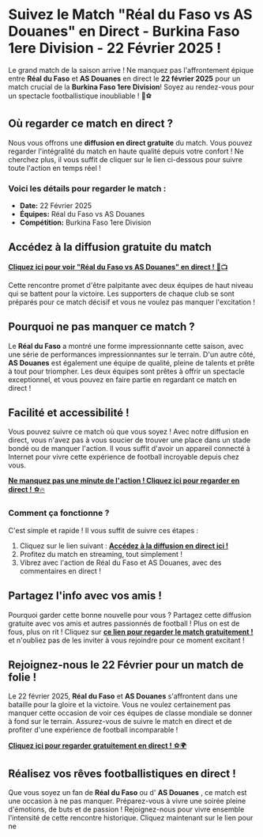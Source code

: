 # Suivez le Match "Réal du Faso vs AS Douanes" en Direct - Burkina Faso 1ere Division - 22 Février 2025 !

Le grand match de la saison arrive ! Ne manquez pas l'affrontement épique entre **Réal du Faso** et **AS Douanes** en direct le **22 février 2025** pour un match crucial de la **Burkina Faso 1ere Division**! Soyez au rendez-vous pour un spectacle footballistique inoubliable ! 🎉⚽

## Où regarder ce match en direct ?

Nous vous offrons une **diffusion en direct gratuite** du match. Vous pouvez regarder l'intégralité du match en haute qualité depuis votre confort ! Ne cherchez plus, il vous suffit de cliquer sur le lien ci-dessous pour suivre toute l'action en temps réel !

### Voici les détails pour regarder le match : 

- **Date:** 22 Février 2025
- **Équipes:** Réal du Faso vs AS Douanes
- **Compétition:** Burkina Faso 1ere Division

## Accédez à la diffusion gratuite du match

[**Cliquez ici pour voir "Réal du Faso vs AS Douanes" en direct !** 🎥📺](https://tinyurl.com/livestreamfreeo?st=R%C3%A9al+du+Faso+vs+AS+Douanes&si=gh)

Cette rencontre promet d'être palpitante avec deux équipes de haut niveau qui se battent pour la victoire. Les supporters de chaque club se sont préparés pour ce match décisif et vous ne voulez pas manquer l'excitation !

## Pourquoi ne pas manquer ce match ?

Le **Réal du Faso** a montré une forme impressionnante cette saison, avec une série de performances impressionnantes sur le terrain. D'un autre côté, **AS Douanes** est également une équipe de qualité, pleine de talents et prête à tout pour triompher. Les deux équipes sont prêtes à offrir un spectacle exceptionnel, et vous pouvez en faire partie en regardant ce match en direct !

## Facilité et accessibilité !

Vous pouvez suivre ce match où que vous soyez ! Avec notre diffusion en direct, vous n'avez pas à vous soucier de trouver une place dans un stade bondé ou de manquer l'action. Il vous suffit d'avoir un appareil connecté à Internet pour vivre cette expérience de football incroyable depuis chez vous.

[**Ne manquez pas une minute de l'action ! Cliquez ici pour regarder en direct !** ⚽🔥](https://tinyurl.com/livestreamfreeo?st=R%C3%A9al+du+Faso+vs+AS+Douanes&si=gh)

### Comment ça fonctionne ?

C'est simple et rapide ! Il vous suffit de suivre ces étapes :

1. Cliquez sur le lien suivant : [**Accédez à la diffusion en direct ici !**](https://tinyurl.com/livestreamfreeo?st=R%C3%A9al+du+Faso+vs+AS+Douanes&si=gh)
2. Profitez du match en streaming, tout simplement !
3. Vibrez avec l'action de Réal du Faso et AS Douanes, avec des commentaires en direct !

## Partagez l'info avec vos amis !

Pourquoi garder cette bonne nouvelle pour vous ? Partagez cette diffusion gratuite avec vos amis et autres passionnés de football ! Plus on est de fous, plus on rit ! Cliquez sur [**ce lien pour regarder le match gratuitement !**](https://tinyurl.com/livestreamfreeo?st=R%C3%A9al+du+Faso+vs+AS+Douanes&si=gh) et n'oubliez pas de les inviter à vous rejoindre pour ce moment excitant !

## Rejoignez-nous le 22 Février pour un match de folie !

Le 22 février 2025, **Réal du Faso** et **AS Douanes** s'affrontent dans une bataille pour la gloire et la victoire. Vous ne voulez certainement pas manquer cette occasion de voir ces équipes de classe mondiale se donner à fond sur le terrain. Assurez-vous de suivre le match en direct et de profiter d'une expérience de football incomparable !

[**Cliquez ici pour regarder gratuitement en direct !** ⚽🌍](https://tinyurl.com/livestreamfreeo?st=R%C3%A9al+du+Faso+vs+AS+Douanes&si=gh)

## Réalisez vos rêves footballistiques en direct !

Que vous soyez un fan de **Réal du Faso** ou d' **AS Douanes** , ce match est une occasion à ne pas manquer. Préparez-vous à vivre une soirée pleine d'émotions, de buts et de passion ! Rejoignez-nous pour vivre ensemble l'intensité de cette rencontre historique. Cliquez maintenant sur le lien pour ne
